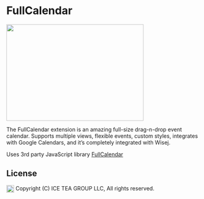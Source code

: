 FullCalendar
====

<img src="https://raw.githubusercontent.com/iceteagroup/wisej-extensions/master/Support/Images/FullCalendar.png" width="358" height="252">

The FullCalendar extension is an amazing full-size drag-n-drop event calendar. Supports multiple views, flexible events, custom styles, integrates with Google Calendars, and it’s completely integrated with Wisej.

Uses 3rd party JavaScript library [FullCalendar](https://fullcalendar.io/)

License
-------
<img src="http://iceteagroup.com/wp-content/uploads/2017/01/Square-64x64-trasp.png" height="20" align="top"> Copyright (C) ICE TEA GROUP LLC, All rights reserved.
